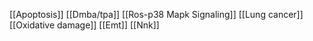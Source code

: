 [[Apoptosis]]
[[Dmba/tpa]]
[[Ros-p38 Mapk Signaling]]
[[Lung cancer]]
[[Oxidative damage]]
[[Emt]]
[[Nnk]]
